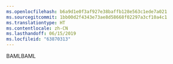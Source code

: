 ```yaml
---
ms.openlocfilehash: b6a9d1e0f3af927e38baffb128e563c1ede7a021
ms.sourcegitcommit: 1bb00d2f4343e73ae8d58668f02297a3cf10a4c1
ms.translationtype: HT
ms.contentlocale: zh-CN
ms.lasthandoff: 06/15/2019
ms.locfileid: "63870313"
---
```

<span data-ttu-id="1cb9e-101">BAML</span><span class="sxs-lookup"><span data-stu-id="1cb9e-101">BAML</span></span>